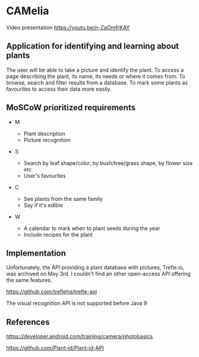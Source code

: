 # CAMelia

Video presentation
https://youtu.be/n-ZqOmfrKAY

## Application for identifying and learning about plants

The user will be able to take a picture and identify the plant.
To access a page describing the plant, its name, its needs or where it comes from.
To browse, search and filter results from a database.
To mark some plants as favourites to access their data more easily.

## MoSCoW prioritized requirements
* M   
  * Plant description    
  * Picture recognition

* S   
  * Search by leaf shape/color, by bush/tree/grass shape, by flower size etc
  * User's favourites

* C   
  * See plants from the same family
  * Say if it's edible

* W   
  * A calendar to mark when to plant seeds during the year
  * Include recipes for the plant

## Implementation

Unfortunately, the API providing a plant database with pictures, Trefle.io, was archived on May 3rd.
I couldn't find an other open-access API offering the same features.

https://github.com/treflehq/trefle-api

The visual recognition API is not supported before Java 9

## References

https://developer.android.com/training/camera/photobasics

https://github.com/Plant-id/Plant-id-API
